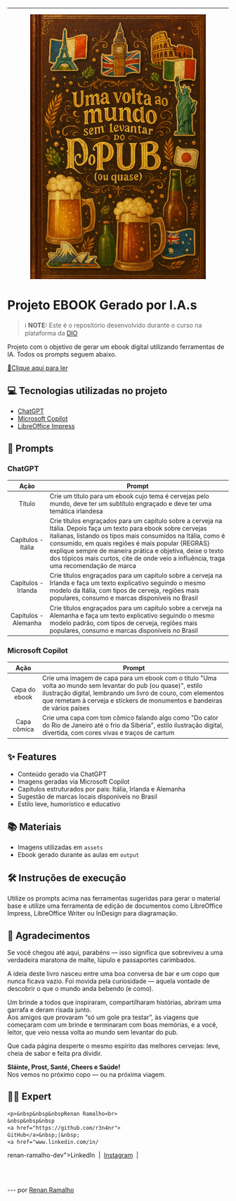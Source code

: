 -------

<p align="center">
<img 
    src="./assets/cover.png"
    width="400"  
/>
</p>

# Projeto EBOOK Gerado por I.A.s

> ℹ️ **NOTE:** Este é o repositório desenvolvido durante o curso na plataforma da [DIO](https://dio.me)

Projeto com o objetivo de gerar um ebook digital utilizando ferramentas de IA. Todos os prompts seguem abaixo.

<a href="https://github.com/r3n4nr/prompts-recipe-to-create-a-ebook/blob/main/output/ebook%20-%20css%20jedi%20output.pdf" title="View PDF now"> 📕Clique aqui para ler</a>

## 💻 Tecnologias utilizadas no projeto

- [ChatGPT](https://chat.openai.com/) 
- [Microsoft Copilot](https://www.microsoft.com/copilot)
- [LibreOffice Impress](https://www.libreoffice.org/discover/impress/)

## 🧠 Prompts

### ChatGPT

|   Ação   | Prompt |
| :------: | ------------------------------------------------------------------------------------------------------------------------------------------------------------------------------------------------------------------------------------------------------------------------------ |
| Título  | Crie um título para um ebook cujo tema é cervejas pelo mundo, deve ter um subtítulo engraçado e deve ter uma temática irlandesa |
| Capítulos - Itália | Crie títulos engraçados para um capítulo sobre a cerveja na Itália. Depois faça um texto para ebook sobre cervejas italianas, listando os tipos mais consumidos na Itália, como é consumido, em quais regiões é mais popular {REGRAS} explique sempre de maneira prática e objetiva, deixe o texto dos tópicos mais curtos, cite de onde veio a influência, traga uma recomendação de marca |
| Capítulos - Irlanda | Crie títulos engraçados para um capítulo sobre a cerveja na Irlanda e faça um texto explicativo seguindo o mesmo modelo da Itália, com tipos de cerveja, regiões mais populares, consumo e marcas disponíveis no Brasil |
| Capítulos - Alemanha | Crie títulos engraçados para um capítulo sobre a cerveja na Alemanha e faça um texto explicativo seguindo o mesmo modelo padrão, com tipos de cerveja, regiões mais populares, consumo e marcas disponíveis no Brasil |

### Microsoft Copilot

|  Ação  | Prompt |
| :----: | -------------------------------------------------------------------------------------- |
| Capa do ebook | Crie uma imagem de capa para um ebook com o título "Uma volta ao mundo sem levantar do pub (ou quase)", estilo ilustração digital, lembrando um livro de couro, com elementos que remetam à cerveja e stickers de monumentos e bandeiras de vários países |
| Capa cômica | Crie uma capa com tom cômico falando algo como "Do calor do Rio de Janeiro até o frio da Sibéria", estilo ilustração digital, divertida, com cores vivas e traços de cartum |

## ✨ Features

- Conteúdo gerado via ChatGPT
- Imagens geradas via Microsoft Copilot
- Capítulos estruturados por país: Itália, Irlanda e Alemanha
- Sugestão de marcas locais disponíveis no Brasil
- Estilo leve, humorístico e educativo

## 📚 Materiais

- Imagens utilizadas em `assets`
- Ebook gerado durante as aulas em `output`

## 🛠️ Instruções de execução

Utilize os prompts acima nas ferramentas sugeridas para gerar o material base e utilize uma ferramenta de edição de documentos como LibreOffice Impress, LibreOffice Writer ou InDesign para diagramação.

## 📖 Agradecimentos

Se você chegou até aqui, parabéns — isso significa que sobreviveu a uma verdadeira maratona de malte, lúpulo e passaportes carimbados.  

A ideia deste livro nasceu entre uma boa conversa de bar e um copo que nunca ficava vazio. Foi movida pela curiosidade — aquela vontade de descobrir o que o mundo anda bebendo (e como).  

Um brinde a todos que inspiraram, compartilharam histórias, abriram uma garrafa e deram risada junto.  
Aos amigos que provaram “só um gole pra testar”, às viagens que começaram com um brinde e terminaram com boas memórias, e a você, leitor, que veio nessa volta ao mundo sem levantar do pub.  

Que cada página desperte o mesmo espírito das melhores cervejas: leve, cheia de sabor e feita pra dividir.  

**Sláinte, Prost, Santé, Cheers e Saúde!**  
Nos vemos no próximo copo — ou na próxima viagem.

## 👨‍💻 Expert

<p>
  
    <p>&nbsp&nbsp&nbspRenan Ramalho<br>
    &nbsp&nbsp&nbsp
    <a href="https://github.com/r3n4nr">
    GitHub</a>&nbsp;|&nbsp;
    <a href="www.linkedin.com/in/
renan-ramalho-dev">LinkedIn</a>
&nbsp;|&nbsp;
    <a href="https://www.instagram.com/o_ramalho/">
    Instagram</a>
&nbsp;|&nbsp;</p>
</p>
<br/><br/>
<p>

--- por [Renan Ramalho](https://github.com/r3n4nr)
